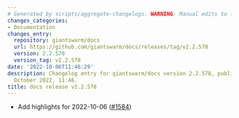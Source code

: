 ```yaml
---
# Generated by scripts/aggregate-changelogs. WARNING: Manual edits to this files will be overwritten.
changes_categories:
- Documentation
changes_entry:
  repository: giantswarm/docs
  url: https://github.com/giantswarm/docs/releases/tag/v2.2.578
  version: 2.2.578
  version_tag: v2.2.578
date: '2022-10-06T11:46:29'
description: Changelog entry for giantswarm/docs version 2.2.578, published on 06
  October 2022, 11:46.
title: docs release v2.2.578
---
```


- Add highlights for 2022-10-06 ([#1584](https://github.com/giantswarm/docs/pull/1584))
